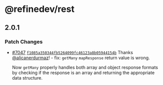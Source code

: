 # @refinedev/rest

## 2.0.1

### Patch Changes

- [#7047](https://github.com/refinedev/refine/pull/7047) [`f1085a350344fb5264099fc46123a8b05944154b`](https://github.com/refinedev/refine/commit/f1085a350344fb5264099fc46123a8b05944154b) Thanks [@alicanerdurmaz](https://github.com/alicanerdurmaz)! - fix: `getMany` `mapResponse` return value is wrong.

  Now `getMany` properly handles both array and object response formats by checking if the response is an array and returning the appropriate data structure.
